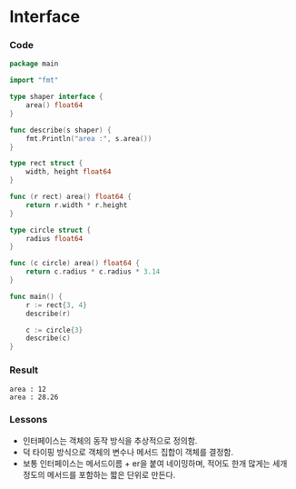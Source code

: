# Interface

### Code
```go
package main

import "fmt"

type shaper interface {
	area() float64
}

func describe(s shaper) {
	fmt.Println("area :", s.area())
}

type rect struct {
	width, height float64
}

func (r rect) area() float64 {
	return r.width * r.height
}

type circle struct {
	radius float64
}

func (c circle) area() float64 {
	return c.radius * c.radius * 3.14
}

func main() {
	r := rect{3, 4}
	describe(r)

	c := circle{3}
	describe(c)
}
```

### Result
```
area : 12
area : 28.26
```
### Lessons
- 인터페이스는 객체의 동작 방식을 추상적으로 정의함.
- 덕 타이핑 방식으로 객체의 변수나 메서드 집합이 객체를 결정함.
- 보통 인터페이스는 메서드이름 + er을 붙여 네이밍하며, 적어도 한개 많게는 세개 정도의 메서드를 포함하는 짧은 단위로 만든다.
